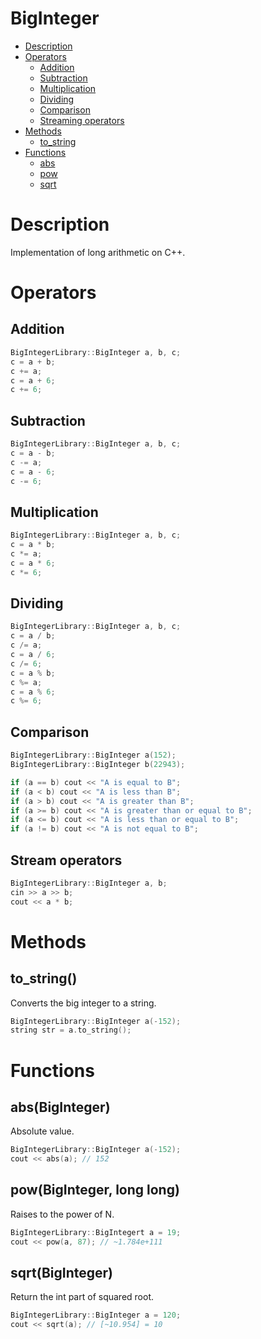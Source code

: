 # BigInteger

* [Description](#description)   
* [Operators](#operators)
  * [Addition](#addition)
  * [Subtraction](#subtraction)
  * [Multiplication](#multiplication)
  * [Dividing](#dividing)
  * [Comparison](#comparison)
  * [Streaming operators](#streaming-operators)
* [Methods](#methods)
  * [to_string](#to_string)
* [Functions](#functions)
  * [abs](#absbiginteger)
  * [pow](#powbiginteger-long-long)
  * [sqrt](#sqrtbiginteger)
  

# Description
Implementation of long arithmetic on C++.

# Operators
## Addition
```C++
BigIntegerLibrary::BigInteger a, b, c;
c = a + b;
c += a;
c = a + 6;
c += 6;
```
## Subtraction
```C++
BigIntegerLibrary::BigInteger a, b, c;
c = a - b;
c -= a;
c = a - 6;
c -= 6;
```
## Multiplication
```C++
BigIntegerLibrary::BigInteger a, b, c;
c = a * b;
c *= a;
c = a * 6;
c *= 6;
```
## Dividing
```C++
BigIntegerLibrary::BigInteger a, b, c;
c = a / b;
c /= a;
c = a / 6;
c /= 6;
c = a % b;
c %= a;
c = a % 6;
c %= 6;
```
## Comparison
```C++
BigIntegerLibrary::BigInteger a(152);
BigIntegerLibrary::BigInteger b(22943);

if (a == b) cout << "A is equal to B";
if (a < b) cout << "A is less than B";
if (a > b) cout << "A is greater than B";
if (a >= b) cout << "A is greater than or equal to B";
if (a <= b) cout << "A is less than or equal to B";
if (a != b) cout << "A is not equal to B";
```
## Stream operators
```C++
BigIntegerLibrary::BigInteger a, b;
cin >> a >> b;
cout << a * b;
```
# Methods
## to_string()
Converts the big integer to a string.
```C++
BigIntegerLibrary::BigInteger a(-152);
string str = a.to_string();
```
# Functions
## abs(BigInteger)
Absolute value.
```C++
BigIntegerLibrary::BigInteger a(-152);
cout << abs(a); // 152
```
## pow(BigInteger, long long)
Raises to the power of N.
```C++
BigIntegerLibrary::BigIntegert a = 19;
cout << pow(a, 87); // ~1.784e+111
```
## sqrt(BigInteger)
Return the int part of squared root.
```C++
BigIntegerLibrary::BigInteger a = 120;
cout << sqrt(a); // [~10.954] = 10
```
